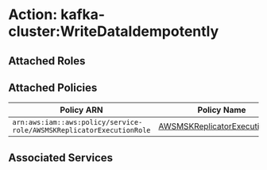 # Action: kafka-cluster:WriteDataIdempotently

## Attached Roles

## Attached Policies

| Policy ARN | Policy Name |
|------------|-------------|
| `arn:aws:iam::aws:policy/service-role/AWSMSKReplicatorExecutionRole` | [AWSMSKReplicatorExecutionRole](../policies.md#awsmskreplicatorexecutionrole) |

## Associated Services

